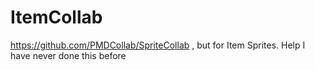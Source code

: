 # ItemCollab
https://github.com/PMDCollab/SpriteCollab , but for Item Sprites. Help I have never done this before
